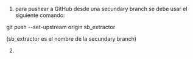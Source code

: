 1) para pushear a GitHub desde una secundary branch se debe usar el siguiente comando:

  git push --set-upstream origin sb_extractor

  (sb_extractor es el nombre de la secundary branch)

2) 